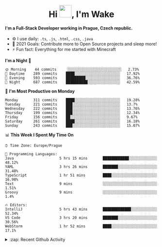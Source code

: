 <h1 align="center">Hi <img src="https://raw.githubusercontent.com/MrWakeCZ/MrWakeCZ/master/Hi.gif" width="40px" />, I'm Wake</h1>

#### I'm a Full-Stack Developer working in Prague, Czech republic.
- ⚙️ I use daily: `.ts`, `.js`, `.html`, `.css`, `.java`
- 🥅 2021 Goals: Contribute more to Open Source projects and sleep more!
- ⚡ Fun fact: Everything for me started with Minecraft

<!--START_SECTION:waka-->
**I'm a Night 🦉** 

```text
🌞 Morning    44 commits     ░░░░░░░░░░░░░░░░░░░░░░░░░   2.73% 
🌆 Daytime    289 commits    ████░░░░░░░░░░░░░░░░░░░░░   17.92% 
🌃 Evening    593 commits    █████████░░░░░░░░░░░░░░░░   36.76% 
🌙 Night      687 commits    ██████████░░░░░░░░░░░░░░░   42.59%

```
📅 **I'm Most Productive on Monday** 

```text
Monday       311 commits    ████░░░░░░░░░░░░░░░░░░░░░   19.28% 
Tuesday      221 commits    ███░░░░░░░░░░░░░░░░░░░░░░   13.7% 
Wednesday    222 commits    ███░░░░░░░░░░░░░░░░░░░░░░   13.76% 
Thursday     199 commits    ███░░░░░░░░░░░░░░░░░░░░░░   12.34% 
Friday       156 commits    ██░░░░░░░░░░░░░░░░░░░░░░░   9.67% 
Saturday     261 commits    ████░░░░░░░░░░░░░░░░░░░░░   16.18% 
Sunday       243 commits    ███░░░░░░░░░░░░░░░░░░░░░░   15.07%

```


📊 **This Week I Spent My Time On** 

```text
⌚︎ Time Zone: Europe/Prague

💬 Programming Languages: 
Java                     5 hrs 15 mins       ████████████░░░░░░░░░░░░░   48.12% 
YAML                     3 hrs 26 mins       ███████░░░░░░░░░░░░░░░░░░   31.48% 
TypeScript               1 hr 51 mins        ████░░░░░░░░░░░░░░░░░░░░░   16.98% 
Text                     9 mins              ░░░░░░░░░░░░░░░░░░░░░░░░░   1.51% 
Groovy                   9 mins              ░░░░░░░░░░░░░░░░░░░░░░░░░   1.4%

🔥 Editors: 
IntelliJ                 5 hrs 43 mins       █████████████░░░░░░░░░░░░   52.34% 
VS Code                  3 hrs 20 mins       ███████░░░░░░░░░░░░░░░░░░   30.56% 
WebStorm                 1 hr 52 mins        ████░░░░░░░░░░░░░░░░░░░░░   17.1%

```


<!--END_SECTION:waka-->

<details>
  <summary>:zap: Recent Github Activity</summary>

<!--START_SECTION:activity-->
1. ❌ Closed PR [#15](https://github.com/craftmania-cz/craftmanager/pull/15) in [craftmania-cz/craftmanager](https://github.com/craftmania-cz/craftmanager)
2. 🎉 Merged PR [#11](https://github.com/craftmania-cz/craftapi/pull/11) in [craftmania-cz/craftapi](https://github.com/craftmania-cz/craftapi)
3. 🎉 Merged PR [#89](https://github.com/waked-cz/corgi/pull/89) in [waked-cz/corgi](https://github.com/waked-cz/corgi)
4. 🎉 Merged PR [#2](https://github.com/craftmania-cz/craftcore/pull/2) in [craftmania-cz/craftcore](https://github.com/craftmania-cz/craftcore)
5. 🎉 Merged PR [#7](https://github.com/craftmania-cz/craftlobby/pull/7) in [craftmania-cz/craftlobby](https://github.com/craftmania-cz/craftlobby)
<!--END_SECTION:activity-->

</details>

